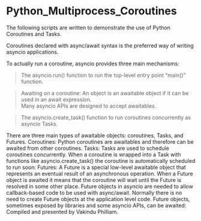 # Python_Multiprocess_Coroutines
The following scripts are written to demonstrate the use of Python Coroutines and Tasks.

Coroutines declared with async/await syntax is the preferred way of writing asyncio applications.

To actually run a coroutine, asyncio provides three main mechanisms:

> The asyncio.run() function to run the top-level entry point “main()” function.

> Awaiting on a coroutine: An object is an awaitable object if it can be used in an await expression.  
Many asyncio APIs are designed to accept awaitables.

> The asyncio.create_task() function to run coroutines concurrently as asyncio Tasks.

There are three main types of awaitable objects: coroutines, Tasks, and Futures. Coroutines: Python coroutines are awaitables and therefore can be awaited from other coroutines. Tasks: Tasks are used to schedule coroutines concurrently. When a coroutine is wrapped into a Task with functions like asyncio.create_task() the coroutine is automatically scheduled to run soon: Futures: A Future is a special low-level awaitable object that represents an eventual result of an asynchronous operation. When a Future object is awaited it means that the coroutine will wait until the Future is resolved in some other place. Future objects in asyncio are needed to allow callback-based code to be used with async/await. Normally there is no need to create Future objects at the application level code. Future objects, sometimes exposed by libraries and some asyncio APIs, can be awaited: Compiled and presented by Vakindu Philliam. 
